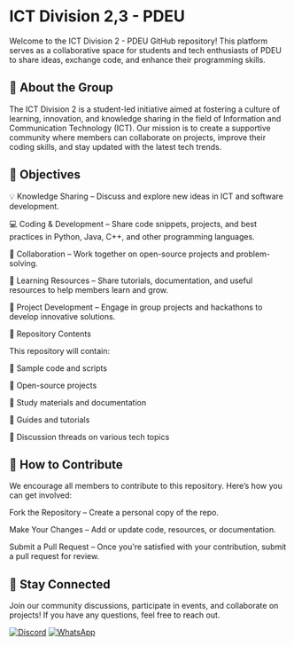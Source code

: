 
# ICT Division 2,3 - PDEU

Welcome to the ICT Division 2 - PDEU GitHub repository! This platform serves as a collaborative space for students and tech enthusiasts of PDEU to share ideas, exchange code, and enhance their programming skills.

## 📌 About the Group

The ICT Division 2 is a student-led initiative aimed at fostering a culture of learning, innovation, and knowledge sharing in the field of Information and Communication Technology (ICT). Our mission is to create a supportive community where members can collaborate on projects, improve their coding skills, and stay updated with the latest tech trends.

## 🎯 Objectives

💡 Knowledge Sharing – Discuss and explore new ideas in ICT and software development.

💻 Coding & Development – Share code snippets, projects, and best practices in Python, Java, C++, and other programming languages.

🤝 Collaboration – Work together on open-source projects and problem-solving.

📝 Learning Resources – Share tutorials, documentation, and useful resources to help members learn and grow.

🚀 Project Development – Engage in group projects and hackathons to develop innovative solutions.

📂 Repository Contents

This repository will contain:

🔹 Sample code and scripts

🔹 Open-source projects

🔹 Study materials and documentation

🔹 Guides and tutorials

🔹 Discussion threads on various tech topics

## 🔗 How to Contribute

We encourage all members to contribute to this repository. Here’s how you can get involved:

Fork the Repository – Create a personal copy of the repo.

Make Your Changes – Add or update code, resources, or documentation.

Submit a Pull Request – Once you're satisfied with your contribution, submit a pull request for review.

## 📢 Stay Connected

Join our community discussions, participate in events, and collaborate on projects! If you have any questions, feel free to reach out.


[![Discord](https://img.shields.io/badge/Discord-5865F2?style=flat&logo=discord&logoColor=white)](https://discord.gg/VkXC8NP6Tc)
[![WhatsApp](https://img.shields.io/badge/WhatsApp-25D366?style=flat&logo=whatsapp&logoColor=white)](https://chat.whatsapp.com/Fe6YVrOXuoZ7j4PQRxB2Ij)
